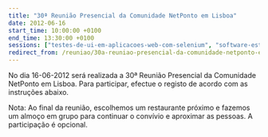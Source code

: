 ```yaml
---
title: "30ª Reunião Presencial da Comunidade NetPonto em Lisboa"
date: 2012-06-16
start_time: 10:00:00 +0100
end_time: 13:30:00 +0100
sessions: ["testes-de-ui-em-aplicacoes-web-com-selenium", "software-estimation-a-step-closer-to-the-silver-bullet"]
redirect_from: /reuniao/30a-reuniao-presencial-da-comunidade-netponto-em-lisboa/
---
```

No dia 16-06-2012 será realizada a 30ª Reunião Presencial da Comunidade NetPonto em Lisboa. Para participar, efectue o registo de acordo com as instruções abaixo.

Nota: Ao final da reunião, escolhemos um restaurante próximo e fazemos um almoço em grupo para continuar o convívio e aproximar as pessoas. A participação é opcional.

